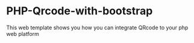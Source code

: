 # PHP-Qrcode-with-bootstrap
This web template shows you how you can integrate QRcode to your php web platform
